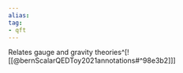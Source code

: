 ```yaml
---
alias:
tag:
- qft
---
```


Relates gauge and gravity theories^[![[@bernScalarQEDToy2021annotations#^98e3b2]]]

